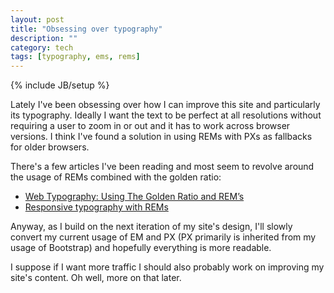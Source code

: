 ```yaml
---
layout: post
title: "Obsessing over typography"
description: ""
category: tech
tags: [typography, ems, rems]
---
```

{% include JB/setup %}

Lately I've been obsessing over how I can improve this site and particularly its typography. Ideally I want
the text to be perfect at all resolutions without requiring a user to zoom in or out and it has to work
across browser versions. I think I've found a solution in using REMs with PXs as fallbacks for older browsers.

There's a few articles I've been reading and most seem to revolve around the usage of REMs combined with the golden
ratio:

* [Web Typography: Using The Golden Ratio and REM’s](http://gregrickaby.com/using-the-golden-ratio-and-rems/)
* [Responsive typography with REMs](https://bugsnag.com/blog/responsive-typography-with-rems)

Anyway, as I build on the next iteration of my site's design, I'll slowly convert my current usage of EM and PX (PX
primarily is inherited from my usage of Bootstrap) and hopefully everything is more readable.

I suppose if I want more traffic I should also probably work on improving my site's content. Oh well, more on that later.